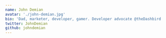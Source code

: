 ```yaml
---
name: John Demian
avatar: './john-demian.jpg'
bio: 'Dad, marketer, developer, gamer. Developer advocate @theDashbird . Serverless fanboy'
twitter: JohnDemian
github: johndemian
---
```


